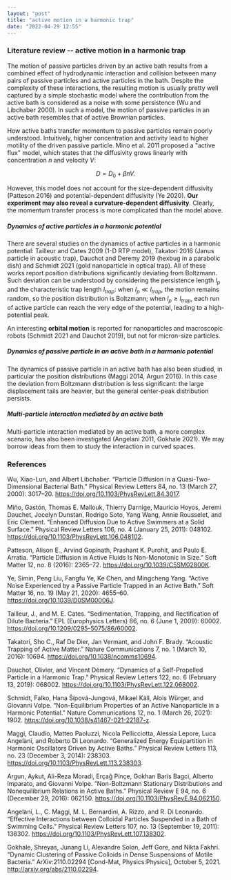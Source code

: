 ```yaml
---
layout: "post"
title: "active motion in a harmonic trap"
date: "2022-04-29 12:55"
---
```


### Literature review -- active motion in a harmonic trap

The motion of passive particles driven by an active bath results from a combined effect of hydrodynamic interaction and collision between many pairs of passive particles and active particles in the bath. Despite the complexity of these interactions, the resulting motion is usually pretty well captured by a simple stochastic model where the contribution from the active bath is considered as a noise with some persistence (Wu and Libchaber 2000). In such a model, the motion of passive particles in an active bath resembles that of active Brownian particles.

How active baths transfer momentum to passive particles remain poorly understood. Intuitively, higher concentration and activity lead to higher motility of the driven passive particle. Mino et al. 2011 proposed a "active flux" model, which states that the diffusivity grows linearly with concentration $n$ and velocity $V$:

$$
D = D_0 + \beta n V.
$$

However, this model does not account for the size-dependent diffusivity (Patteson 2016) and potential-dependent diffusivity (Ye 2020). **Our experiment may also reveal a curvature-dependent diffusivity**. Clearly, the momentum transfer process is more complicated than the model above.

##### Dynamics of active particles in a harmonic potential

There are several studies on the dynamics of active particles in a harmonic potential: Tailleur and Cates 2009 (1-D RTP model), Takatori 2016 (Janus particle in acoustic trap), Dauchot and Deremy 2019 (hexbug in a parabolic dish) and Schmidt 2021 (gold nanoparticle in optical trap). All of these works report position distributions significantly deviating from Boltzmann. Such deviation can be understood by considering the persistence length $l_p$ and the characteristic trap length $l_{trap}$: when $l_p \ll l_{trap}$, the motion remains random, so the position distribution is Boltzmann; when $l_p \ge l_{trap}$, each run of active particle can reach the very edge of the potential, leading to a high-potential peak.

An interesting **orbital motion** is reported for nanoparticles and macroscopic robots (Schmidt 2021 and Dauchot 2019), but not for micron-size particles.

##### Dynamics of passive particle in an active bath in a harmonic potential

The dynamics of passive particle in an active bath has also been studied, in particular the position distributions (Maggi 2014, Argun 2016). In this case the deviation from Boltzmann distribution is less significant: the large displacement tails are heavier, but the general center-peak distribution persists. 

##### Multi-particle interaction mediated by an active bath

Multi-particle interaction mediated by an active bath, a more complex scenario, has also been investigated (Angelani 2011, Gokhale 2021). We may borrow ideas from them to study the interaction in curved spaces.

### References

Wu, Xiao-Lun, and Albert Libchaber. “Particle Diffusion in a Quasi-Two-Dimensional Bacterial Bath.” Physical Review Letters 84, no. 13 (March 27, 2000): 3017–20. https://doi.org/10.1103/PhysRevLett.84.3017.

Miño, Gastón, Thomas E. Mallouk, Thierry Darnige, Mauricio Hoyos, Jeremi Dauchet, Jocelyn Dunstan, Rodrigo Soto, Yang Wang, Annie Rousselet, and Eric Clement. “Enhanced Diffusion Due to Active Swimmers at a Solid Surface.” Physical Review Letters 106, no. 4 (January 25, 2011): 048102. https://doi.org/10.1103/PhysRevLett.106.048102.


Patteson, Alison E., Arvind Gopinath, Prashant K. Purohit, and Paulo E. Arratia. “Particle Diffusion in Active Fluids Is Non-Monotonic in Size.” Soft Matter 12, no. 8 (2016): 2365–72. https://doi.org/10.1039/C5SM02800K.

Ye, Simin, Peng Liu, Fangfu Ye, Ke Chen, and Mingcheng Yang. “Active Noise Experienced by a Passive Particle Trapped in an Active Bath.” Soft Matter 16, no. 19 (May 21, 2020): 4655–60. https://doi.org/10.1039/D0SM00006J.

Tailleur, J., and M. E. Cates. “Sedimentation, Trapping, and Rectification of Dilute Bacteria.” EPL (Europhysics Letters) 86, no. 6 (June 1, 2009): 60002. https://doi.org/10.1209/0295-5075/86/60002.

Takatori, Sho C., Raf De Dier, Jan Vermant, and John F. Brady. “Acoustic Trapping of Active Matter.” Nature Communications 7, no. 1 (March 10, 2016): 10694. https://doi.org/10.1038/ncomms10694.

Dauchot, Olivier, and Vincent Démery. “Dynamics of a Self-Propelled Particle in a Harmonic Trap.” Physical Review Letters 122, no. 6 (February 13, 2019): 068002. https://doi.org/10.1103/PhysRevLett.122.068002.

Schmidt, Falko, Hana Šípová-Jungová, Mikael Käll, Alois Würger, and Giovanni Volpe. “Non-Equilibrium Properties of an Active Nanoparticle in a Harmonic Potential.” Nature Communications 12, no. 1 (March 26, 2021): 1902. https://doi.org/10.1038/s41467-021-22187-z.

Maggi, Claudio, Matteo Paoluzzi, Nicola Pellicciotta, Alessia Lepore, Luca Angelani, and Roberto Di Leonardo. “Generalized Energy Equipartition in Harmonic Oscillators Driven by Active Baths.” Physical Review Letters 113, no. 23 (December 3, 2014): 238303. https://doi.org/10.1103/PhysRevLett.113.238303.

Argun, Aykut, Ali-Reza Moradi, Erçaǧ Pinçe, Gokhan Baris Bagci, Alberto Imparato, and Giovanni Volpe. “Non-Boltzmann Stationary Distributions and Nonequilibrium Relations in Active Baths.” Physical Review E 94, no. 6 (December 29, 2016): 062150. https://doi.org/10.1103/PhysRevE.94.062150.

Angelani, L., C. Maggi, M. L. Bernardini, A. Rizzo, and R. Di Leonardo. “Effective Interactions between Colloidal Particles Suspended in a Bath of Swimming Cells.” Physical Review Letters 107, no. 13 (September 19, 2011): 138302. https://doi.org/10.1103/PhysRevLett.107.138302.

Gokhale, Shreyas, Junang Li, Alexandre Solon, Jeff Gore, and Nikta Fakhri. “Dynamic Clustering of Passive Colloids in Dense Suspensions of Motile Bacteria.” ArXiv:2110.02294 [Cond-Mat, Physics:Physics], October 5, 2021. http://arxiv.org/abs/2110.02294.
